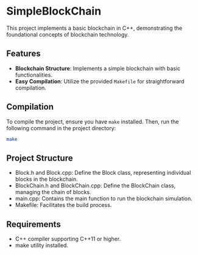 # SimpleBlockChain

This project implements a basic blockchain in C++, demonstrating the foundational concepts of blockchain technology.

## Features

- **Blockchain Structure**: Implements a simple blockchain with basic functionalities.
- **Easy Compilation**: Utilize the provided `Makefile` for straightforward compilation.

## Compilation

To compile the project, ensure you have `make` installed. Then, run the following command in the project directory:

```bash
make
```

## Project Structure
- Block.h and Block.cpp: Define the Block class, representing individual blocks in the blockchain.
- BlockChain.h and BlockChain.cpp: Define the BlockChain class, managing the chain of blocks.
- main.cpp: Contains the main function to run the blockchain simulation.
- Makefile: Facilitates the build process.

## Requirements
- C++ compiler supporting C++11 or higher.
- make utility installed.
